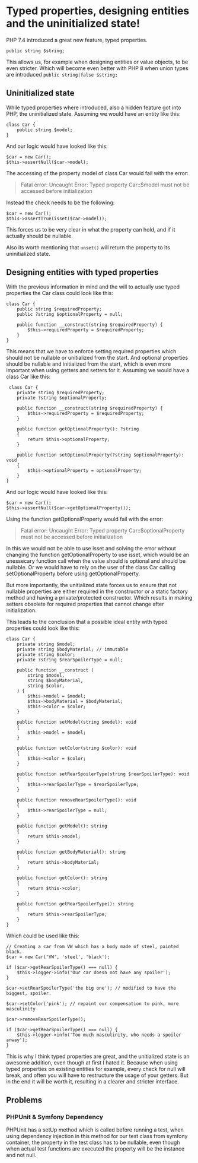 # Typed properties, designing entities and the uninitialized state!

PHP 7.4 introduced a great new feature, typed properties.

    public string $string;
This allows us, for example when designing entities or value objects, to be even stricter.
Which will become even better with PHP 8 when union types are introduced `public string|false $string;`

## Uninitialized state

While typed properties where introduced, also a hidden feature got into PHP, the uninitialized state.
Assuming we would have an entity like this:

    class Car {
	    public string $model;
    }
And our logic would have looked like this:

    $car = new Car();
    $this->assertNull($car->model);
The accessing of the property model of class Car would fail with the error:
> Fatal error: Uncaught Error: Typed property Car::$model must not be accessed before initialization

Instead the check needs to be the following:

    $car = new Car();
    $this->assertTrue(isset($car->model));
This forces us to be very clear in what the property can hold, and if it actually should be nullable.

Also its worth mentioning that `unset()` will return the property to its uninitialized state.

## Designing entities with typed properties

With the previous information in mind and the will to actually use typed properties the Car class could look like this:

    class Car {
	    public string $requiredProperty;
	    public ?string $optionalProperty = null;

		public function __construct(string $requiredProperty) {
			$this->requiredProperty = $requiredProperty;
		}
    }
This means that we have to enforce setting required properties which should not be nullable or unitialized from the start.
And optional properties should be nullable and initialized from the start, which is even more important when using getters and setters for it.
Assuming we would have a class Car like this:

     class Car {
	    private string $requiredProperty;
	    private ?string $optionalProperty;

		public function __construct(string $requiredProperty) {
			$this->requiredProperty = $requiredProperty;
		}

		public function getOptionalProperty(): ?string
		{
			return $this->optionalProperty;
		}
		
		public function setOptionalProperty(?string $optionalProperty): void
		{
			$this->optionalProperty = optionalProperty;
		}
    }
And our logic would have looked like this:

    $car = new Car();
    $this->assertNull($car->getOptionalProperty());
Using the function getOptionalProperty would fail with the error:
> Fatal error: Uncaught Error: Typed property Car::$optionalProperty must not be accessed before initialization

In this we would not be able to use isset and solving the error without changing the function getOptionalProperty to use isset, which would be an unessecary function call when the value should is optional and should be nullable.
Or we would have to rely on the user of the class Car calling setOptionalProperty before using getOptionalProperty.

But more importantly, the unitialized state forces us to ensure that not nullable properties are either required in the constructor or a static factory method and having a private/protected constructor.
Which results in making setters obsolete for required properties that cannot change after initialization.

This leads to the conclusion that a possible ideal entity with typed properties could look like this:

    class Car {
	    private string $model;
	    private string $bodyMaterial; // immutable
	    private string $color;
	    private ?string $rearSpoilerType = null;

		public function __construct (
			string $model,
			string $bodyMaterial,
			string $color,
		) {
			$this->model = $model;
			$this->bodyMaterial = $bodyMaterial;
			$this->color = $color;
		}

		public function setModel(string $model): void
		{
			$this->model = $model;		
		}

		public function setColor(string $color): void
		{
			$this->color = $color;		
		}

		public function setRearSpoilerType(string $rearSpoilerType): void
		{
			$this->rearSpoilerType = $rearSpoilerType;		
		}

		public function removeRearSpoilerType(): void
		{
			$this->rearSpoilerType = null;
		}
		
		public function getModel(): string
		{
			return $this->model;
		}
		
		public function getBodyMaterial(): string
		{
			return $this->bodyMaterial;
		}
		
		public function getColor(): string
		{
			return $this->color;
		}
		
		public function getRearSpoilerType(): string
		{
			return $this->rearSpoilerType;
		}
    }

Which could be used like this:

	// Creating a car from VW which has a body made of steel, painted black.
    $car = new Car('VW', 'steel', 'black');
    
    if ($car->getRearSpoilerType() === null) {
	    $this->logger->info('Our car doesn not have any spoiler');
    }
    
    $car->setRearSpoilerType('the big one'); // modified to have the biggest, spoiler.

	$car->setColor('pink'); // repaint our compensation to pink, more masculinity

	$car->removeRearSpoilerType();
	
	if ($car->getRearSpoilerType() === null) {
	    $this->logger->info('Too much masculinity, who needs a spoiler anway');
    }
This is why I think typed properties are great, and the unitialized state is an awesome addition, even though at first I hated it.
Because when using typed properties on existing entities for example, every check for null will break, and often you will have to restructure the usage of your getters.
But in the end it will be worth it, resulting in a clearer and stricter interface.

## Problems
### PHPUnit & Symfony Dependency 
PHPUnit has a setUp method which is called before running a test, when using dependency injection in this method for our test class from symfony container, the property in the test class has to be nullable, even though when actual test functions are executed the property will be the instance and not null.
